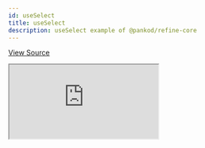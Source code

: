 ```yaml
---
id: useSelect
title: useSelect
description: useSelect example of @pankod/refine-core
---
```


[View Source](https://github.com/pankod/refine/tree/master/examples/core/useSelect)

<iframe src="https://codesandbox.io/embed/github/pankod/refine/tree/master/examples/core/useSelect?autoresize=1&fontsize=14&theme=dark&view=preview"
    style={{width: "100%", height:"80vh", border: "0px", borderRadius: "8px", overflow:"hidden"}}
    title="refine-custom-footer-example"
    allow="accelerometer; ambient-light-sensor; camera; encrypted-media; geolocation; gyroscope; hid; microphone; midi; payment; usb; vr; xr-spatial-tracking"
    sandbox="allow-forms allow-modals allow-popups allow-presentation allow-same-origin allow-scripts"
></iframe>
